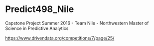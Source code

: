 # Predict498_Nile
Capstone Project Summer 2016 - Team Nile - Northwestern Master of Science in Predictive Analytics

https://www.drivendata.org/competitions/7/page/25/
